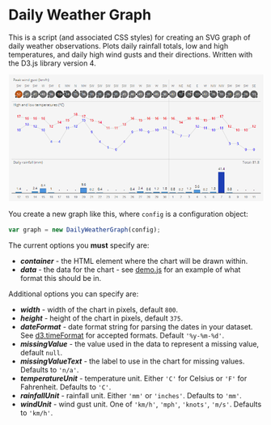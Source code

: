 # Daily Weather Graph

This is a script (and associated CSS styles) for creating an SVG graph of daily weather observations.
Plots daily rainfall totals, low and high temperatures, and daily high wind gusts and their directions. Written with the D3.js library version 4.

![Example image](example.png)

You create a new graph like this, where `config` is a configuration object:
```javascript
var graph = new DailyWeatherGraph(config);
```

The current options you **must** specify are:

+ ***container*** - the HTML element where the chart will be drawn within.
+ ***data*** - the data for the chart - see <a href="demo.js">demo.js</a> for an example of what format this should be in.

Additional options you can specify are:

+ ***width*** - width of the chart in pixels, default `800`.
+ ***height*** - height of the chart in pixels, default `375`.
+ ***dateFormat*** - date format string for parsing the dates in your dataset. See <a href="https://github.com/d3/d3/blob/master/API.md#time-formats-d3-time-format">d3.timeFormat</a> for accepted formats. Default `'%y-%m-%d'`.
+ ***missingValue*** - the value used in the data to represent a missing value, default `null`.
+ ***missingValueText*** - the label to use in the chart for missing values. Defaults to `'n/a'`.
+ ***temperatureUnit*** - temperature unit. Either `'C'` for Celsius or `'F'` for Fahrenheit. Defaults to `'C'`.
+ ***rainfallUnit*** - rainfall unit. Either `'mm'` or `'inches'`. Defaults to `'mm'`.
+ ***windUnit*** - wind gust unit. One of `'km/h'`, `'mph'`, `'knots'`, `'m/s'`. Defaults to `'km/h'`.
